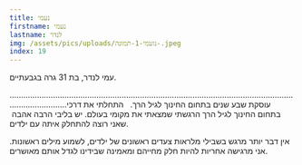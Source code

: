 ```yaml
---
title: נעמי
firstname: נעמי
lastname: לנדר
img: /assets/pics/uploads/נועמי-1-תמונה-.jpeg
index: 19
---
```

עמי לנדר, בת 31 גרה בגבעתיים.

.﻿....................................................................................................................................................עוסקת שבע שנים בתחום החינוך לגיל הרך.   התחלתי את דרכי בתחום החינ​וך לגיל הרך הרגשתי שמצאתי את מקומי בעולם. יש בליבי הרבה אהבה ​שאני רוצה להתחלק איתה עם ילדים​. 

אין דבר יותר מרגש בשבילי מלראות צעדים ראשונים של ילדים, לשמוע מילים ראשונות. אני מרגישה אחריות להיות חלק מחייהם ומאמינה ​שבידינו לגדל אותם מאושרים.